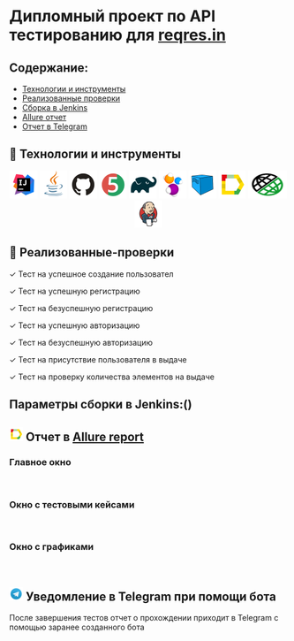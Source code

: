 # Дипломный проект по API тестированию для [reqres.in](https://reqres.in/)

## Содержание:

* [Технологии и инструменты](#rocket-технологии-и-инструменты)
* [Реализованные проверки](#scroll-реализованные-проверки)
* [Сборка в Jenkins](#-jenkins-job)
* [Allure отчет](#earth_africa-Allure-отчет)
* [Отчет в Telegram](#-уведомление-в-telegram-при-помощи-бота)

## :rocket: Технологии и инструменты

<p align="center">
<a href="https://www.jetbrains.com/idea/"><img src="images/Intelij_IDEA.svg" width="50" height="50"  alt="IDEA"/></a>
<a href="https://www.java.com/"><img src="images/Java.svg" width="50" height="50"  alt="Java"/></a>
<a href="https://github.com/"><img src="images/Github.svg" width="50" height="50"  alt="Github"/></a>
<a href="https://junit.org/junit5/"><img src="images/JUnit5.svg" width="50" height="50"  alt="JUnit 5"/></a>
<a href="https://gradle.org/"><img src="images/Gradle.svg" width="50" height="50"  alt="Gradle"/></a>
<a href="https://selenide.org/"><img src="images/Selenide.svg" width="50" height="50"  alt="Selenide"/></a>
<a href="https://aerokube.com/selenoid/"><img src="images/Selenoid.svg" width="50" height="50"  alt="Selenoid"/></a>
<a href="https://github.com/allure-framework/allure2"><img src="images/Allure_Report.svg" width="50" height="50"  alt="Allure"/></a>
<a href="https://rest-assured.io/"><img alt="Rest-assured" height="50" src="images/rest-assured.svg" width="70"/></a>
<a href="https://www.jenkins.io/"><img src="images/Jenkins.svg" width="50" height="50"  alt="Jenkins"/></a>
</p>

## :scroll: Реализованные-проверки

✓ Тест на успешное создание пользовател

✓ Тест на успешную регистрацию

✓ Тест на безуспешную регистрацию

✓ Тест на успешную авторизацию

✓ Тест на безуспешную авторизацию

✓ Тест на присутствие пользователя в выдаче

✓ Тест на проверку количества элементов на выдаче

## Параметры сборки в Jenkins:()



## <img src="images/Allure_Report.svg" width="25" height="25"  alt="Allure"/></a> Отчет в <a target="_blank" href="https://jenkins.autotests.cloud/job/X5Group-e2e-tests/16/allure/">Allure report</a>

### Главное окно

![]()

### Окно с тестовыми кейсами

![]()

### Окно с графиками

![]()

## <img src="images/Telegram.svg" width="25" height="25"  alt="Allure"/></a> Уведомление в Telegram при помощи бота

После завершения тестов отчет о прохождении приходит в Telegram с помощью заранее созданного бота

![]()